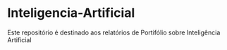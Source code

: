 # Inteligencia-Artificial
Este repositório é destinado aos relatórios de Portifólio sobre Inteligência Artificial
